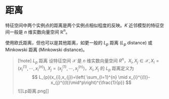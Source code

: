 # 距离

特征空间中两个实例点的距离是两个实例点相似程度的反映。$K$ 近邻模型的特征空间一般是 $n$ 维实数向量空间 $\mathbb{R}^n$。

使用欧氏距离，但也可以是其他距离，如更一般的 $L_{p}$ 距离 ($L_{p}$ distance) 或 Minkowski 距离 (Minkowski distance)。

>[!note] $L_{p}$ 距离
>设特征空间 $\mathcal{X}$ 是 $n$ 维实数向量空间 $R^n$，$X_i,X_j \in \mathcal{X}, X_i= (x_i^{(1)},\cdots,x_i^{(n)}),\ X_j= (x_j^{(1)},\cdots,x_j^{(n)})$，$X_i,X_j$ 的 $L_p$ 距离定义为
> $$ L_{p}(x_{i},x_{j})=\left( \sum_{l=1}^{n} \mid x_{i}^{(l)}- x_{j}^{(l)}\mid^p\right)^{\frac{1}{p}} $$
> ![[Lp距离.png]]
